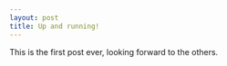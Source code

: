 ```yaml
---
layout: post
title: Up and running!
---
```


This is the first post ever, looking forward to the others.
